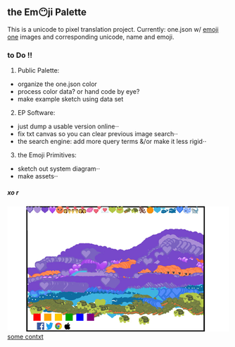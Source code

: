 ## the Em😶ji Palette
This is a unicode to pixel translation project. Currently: one.json w/ [emoji one](http://emojione.com/) images and corresponding unicode, name and emoji.

### to Do ‼️

1. Public Palette:
* organize the one.json color
* process color data? or hand code by eye?
* make example sketch using data set
2. EP Software:
* just dump a usable version online⋅⋅
* fix txt canvas so you can clear previous image search⋅⋅
* the search engine: add more query terms &/or make it less rigid⋅⋅
3. the Emoji Primitives:
* sketch out system diagram⋅⋅
* make assets⋅⋅

##### xo r

![mountain](/viewerSide/theData/mt.jpg)
[some contxt](https://itp.nyu.edu/thesis2017/project/rebecca-(marks)-leopold)
